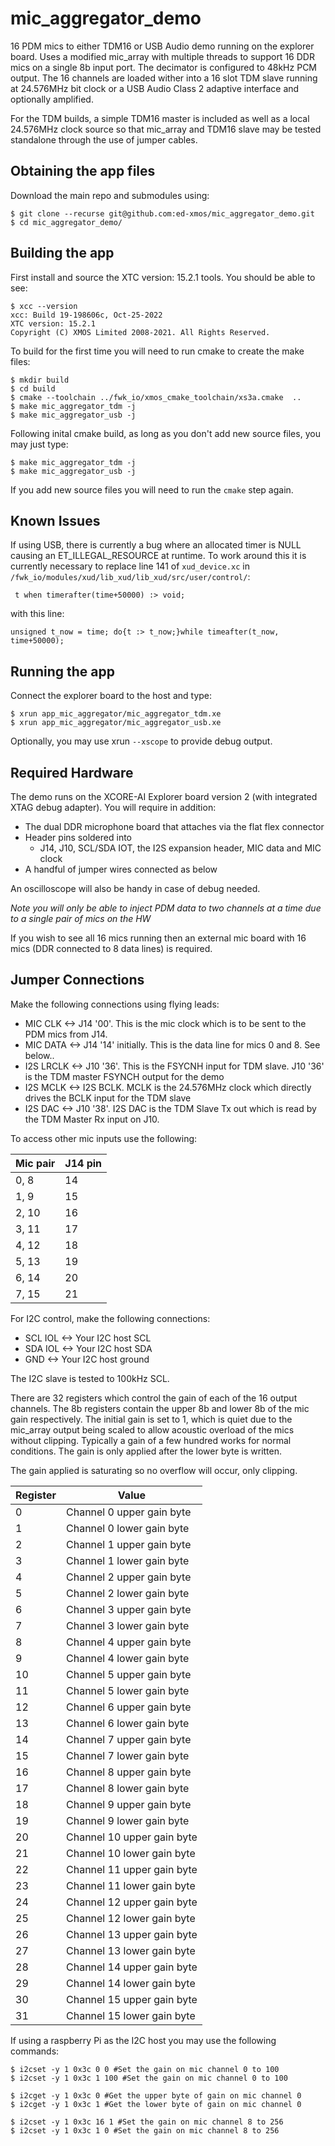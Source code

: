 # mic_aggregator_demo
16 PDM mics to either TDM16 or USB Audio demo running on the explorer board. Uses a modified mic_array with multiple threads to support 16 DDR mics on a single 8b input port.
The decimator is configured to 48kHz PCM output. The 16 channels are loaded wither into a 16 slot TDM slave running at 24.576MHz bit clock or a USB Audio Class 2 adaptive interface and optionally amplified.

For the TDM builds, a simple TDM16 master is included as well as a local 24.576MHz clock source so that mic_array and TDM16 slave may be tested standalone through the use of jumper cables.

Obtaining the app files
-----------------------

Download the main repo and submodules using:

    $ git clone --recurse git@github.com:ed-xmos/mic_aggregator_demo.git
    $ cd mic_aggregator_demo/


Building the app
----------------

First install and source the XTC version: 15.2.1 tools. You should be able to see:

    $ xcc --version
    xcc: Build 19-198606c, Oct-25-2022
    XTC version: 15.2.1
    Copyright (C) XMOS Limited 2008-2021. All Rights Reserved.

To build for the first time you will need to run cmake to create the make files:

    $ mkdir build
    $ cd build
    $ cmake --toolchain ../fwk_io/xmos_cmake_toolchain/xs3a.cmake  ..
    $ make mic_aggregator_tdm -j
    $ make mic_aggregator_usb -j

Following inital cmake build, as long as you don't add new source files, you may just type:

    $ make mic_aggregator_tdm -j
    $ make mic_aggregator_usb -j

If you add new source files you will need to run the `cmake` step again.

Known Issues
------------

If using USB, there is currently a bug where an allocated timer is NULL causing an ET_ILLEGAL_RESOURCE at runtime. To work around this
it is currently necessary to replace line 141 of `xud_device.xc` in `/fwk_io/modules/xud/lib_xud/lib_xud/src/user/control/`:

     t when timerafter(time+50000) :> void;

with this line:

    unsigned t_now = time; do{t :> t_now;}while timeafter(t_now, time+50000); 

Running the app
---------------

Connect the explorer board to the host and type:

    $ xrun app_mic_aggregator/mic_aggregator_tdm.xe 
    $ xrun app_mic_aggregator/mic_aggregator_usb.xe 

Optionally, you may use xrun `--xscope` to provide debug output.

Required Hardware
-----------------

The demo runs on the XCORE-AI Explorer board version 2 (with integrated XTAG debug adapter). You will require in addition:

- The dual DDR microphone board that attaches via the flat flex connector
- Header pins soldered into
    - J14, J10, SCL/SDA IOT, the I2S expansion header, MIC data and MIC clock
- A handful of jumper wires connected as below

An oscilloscope will also be handy in case of debug needed.

*Note you will only be able to inject PDM data to two channels at a time due to a single pair of mics on the HW*

If you wish to see all 16 mics running then an external mic board with 16 mics (DDR connected to 8 data lines) is required.


Jumper Connections
------------------

Make the following connections using flying leads:

- MIC CLK <-> J14 '00'. This is the mic clock which is to be sent to the PDM mics from J14.
- MIC DATA <-> J14 '14' initially. This is the data line for mics 0 and 8. See below..
- I2S LRCLK <-> J10 '36'. This is the FSYCNH input for TDM slave. J10 '36' is the TDM master FSYNCH output for the demo
- I2S MCLK <-> I2S BCLK. MCLK is the 24.576MHz clock which directly drives the BCLK input for the TDM slave
- I2S DAC <-> J10 '38'. I2S DAC is the TDM Slave Tx out which is read by the TDM Master Rx input on J10.

To access other mic inputs use the following:

| Mic pair | J14 pin |
| -------- | ------- |
| 0, 8 | 14 |
| 1, 9 | 15 |
| 2, 10 | 16 |
| 3, 11 | 17 |
| 4, 12 | 18 |
| 5, 13 | 19 |
| 6, 14 | 20 |
| 7, 15 | 21 |


For I2C control, make the following connections:

- SCL IOL <-> Your I2C host SCL
- SDA IOL <-> Your I2C host SDA
- GND <-> Your I2C host ground

The I2C slave is tested to 100kHz SCL.

There are 32 registers which control the gain of each of the 16 output channels. The 8b registers contain the 
upper 8b and lower 8b of the mic gain respectively. The initial gain is set to 1, which is quiet due to the 
mic_array output being scaled to allow acoustic overload of the mics without clipping. Typically a gain of
a few hundred works for normal conditions. The gain is only applied after the lower byte is written.

The gain applied is saturating so no overflow will occur, only clipping.

| Register | Value |
| -------- | ------- |
| 0 | Channel 0 upper gain byte |
| 1 | Channel 0 lower gain byte |
| 2 | Channel 1 upper gain byte |
| 3 | Channel 1 lower gain byte |
| 4 | Channel 2 upper gain byte |
| 5 | Channel 2 lower gain byte |
| 6 | Channel 3 upper gain byte |
| 7 | Channel 3 lower gain byte |
| 8 | Channel 4 upper gain byte |
| 9 | Channel 4 lower gain byte |
| 10 | Channel 5 upper gain byte |
| 11 | Channel 5 lower gain byte |
| 12 | Channel 6 upper gain byte |
| 13 | Channel 6 lower gain byte |
| 14 | Channel 7 upper gain byte |
| 15 | Channel 7 lower gain byte |
| 16 | Channel 8 upper gain byte |
| 17 | Channel 8 lower gain byte |
| 18 | Channel 9 upper gain byte |
| 19 | Channel 9 lower gain byte |
| 20 | Channel 10 upper gain byte |
| 21 | Channel 10 lower gain byte |
| 22 | Channel 11 upper gain byte |
| 23 | Channel 11 lower gain byte |
| 24 | Channel 12 upper gain byte |
| 25 | Channel 12 lower gain byte |
| 26 | Channel 13 upper gain byte |
| 27 | Channel 13 lower gain byte |
| 28 | Channel 14 upper gain byte |
| 29 | Channel 14 lower gain byte |
| 30 | Channel 15 upper gain byte |
| 31 | Channel 15 lower gain byte |


If using a raspberry Pi as the I2C host you may use the following commands:

    $ i2cset -y 1 0x3c 0 0 #Set the gain on mic channel 0 to 100
    $ i2cset -y 1 0x3c 1 100 #Set the gain on mic channel 0 to 100

    $ i2cget -y 1 0x3c 0 #Get the upper byte of gain on mic channel 0
    $ i2cget -y 1 0x3c 1 #Get the lower byte of gain on mic channel 0

    $ i2cset -y 1 0x3c 16 1 #Set the gain on mic channel 8 to 256
    $ i2cset -y 1 0x3c 1 0 #Set the gain on mic channel 8 to 256



